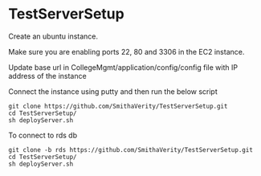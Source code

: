 # TestServerSetup

Create an ubuntu instance.

Make sure you are enabling ports 22, 80 and 3306 in the EC2 instance.

Update base url in CollegeMgmt/application/config/config file with IP address of the instance

Connect the instance using putty and then run the below script
```
git clone https://github.com/SmithaVerity/TestServerSetup.git
cd TestServerSetup/
sh deployServer.sh
```

To connect to rds db
```
git clone -b rds https://github.com/SmithaVerity/TestServerSetup.git
cd TestServerSetup/
sh deployServer.sh
```
